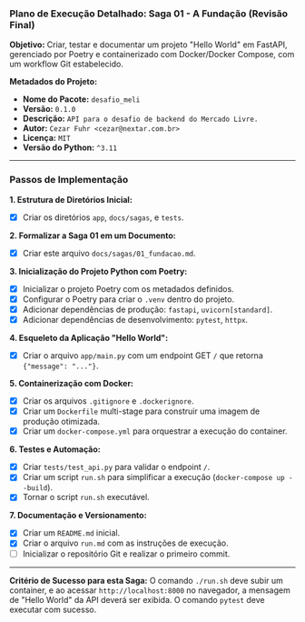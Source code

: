 ### **Plano de Execução Detalhado: Saga 01 - A Fundação (Revisão Final)**

**Objetivo:** Criar, testar e documentar um projeto "Hello World" em FastAPI, gerenciado por Poetry e containerizado com Docker/Docker Compose, com um workflow Git estabelecido.

**Metadados do Projeto:**
*   **Nome do Pacote:** `desafio_meli`
*   **Versão:** `0.1.0`
*   **Descrição:** `API para o desafio de backend do Mercado Livre.`
*   **Autor:** `Cezar Fuhr <cezar@nextar.com.br>`
*   **Licença:** `MIT`
*   **Versão do Python:** `^3.11`

---

### **Passos de Implementação**

**1. Estrutura de Diretórios Inicial:**
   - [X] Criar os diretórios `app`, `docs/sagas`, e `tests`.

**2. Formalizar a Saga 01 em um Documento:**
   - [X] Criar este arquivo `docs/sagas/01_fundacao.md`.

**3. Inicialização do Projeto Python com Poetry:**
   - [X] Inicializar o projeto Poetry com os metadados definidos.
   - [X] Configurar o Poetry para criar o `.venv` dentro do projeto.
   - [X] Adicionar dependências de produção: `fastapi`, `uvicorn[standard]`.
   - [X] Adicionar dependências de desenvolvimento: `pytest`, `httpx`.

**4. Esqueleto da Aplicação "Hello World":**
   - [X] Criar o arquivo `app/main.py` com um endpoint GET `/` que retorna `{"message": "..."}`.

**5. Containerização com Docker:**
   - [X] Criar os arquivos `.gitignore` e `.dockerignore`.
   - [X] Criar um `Dockerfile` multi-stage para construir uma imagem de produção otimizada.
   - [X] Criar um `docker-compose.yml` para orquestrar a execução do container.

**6. Testes e Automação:**
   - [X] Criar `tests/test_api.py` para validar o endpoint `/`.
   - [X] Criar um script `run.sh` para simplificar a execução (`docker-compose up --build`).
   - [X] Tornar o script `run.sh` executável.

**7. Documentação e Versionamento:**
   - [X] Criar um `README.md` inicial.
   - [X] Criar o arquivo `run.md` com as instruções de execução.
   - [ ] Inicializar o repositório Git e realizar o primeiro commit.

---
**Critério de Sucesso para esta Saga:**
O comando `./run.sh` deve subir um container, e ao acessar `http://localhost:8000` no navegador, a mensagem de "Hello World" da API deverá ser exibida. O comando `pytest` deve executar com sucesso.
